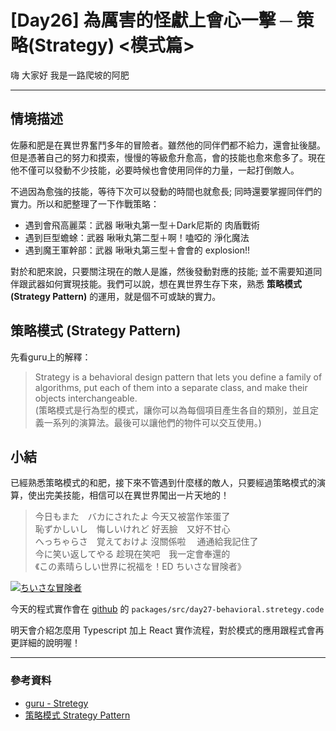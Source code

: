 # [Day26] 為厲害的怪獻上會心一擊 ─ 策略(Strategy) <模式篇>

嗨 大家好 我是一路爬坡的阿肥   


---

## 情境描述

佐藤和肥是在異世界奮鬥多年的冒險者。雖然他的同伴們都不給力，還會扯後腿。但是憑著自己的努力和摸索，慢慢的等級愈升愈高，會的技能也愈來愈多了。現在他不僅可以發動不少技能，必要時候也會使用同伴的力量，一起打倒敵人。

不過因為愈強的技能，等待下次可以發動的時間也就愈長; 同時還要掌握同伴們的實力。所以和肥整理了一下作戰策略：

- 遇到會飛高麗菜：武器 啾啾丸第一型＋Dark尼斯的 肉盾戰術
- 遇到巨型蟾蜍：武器 啾啾丸第二型＋啊！嗑啞的 淨化魔法
- 遇到魔王軍幹部：武器 啾啾丸第三型＋會會的 explosion!!

對於和肥來說，只要關注現在的敵人是誰，然後發動對應的技能; 並不需要知道同伴跟武器如何實現技能。我們可以說，想在異世界生存下來，熟悉 **策略模式(Strategy Pattern)** 的運用，就是個不可或缺的實力。

## 策略模式 (Strategy Pattern)
先看guru上的解釋：
> Strategy is a behavioral design pattern that lets you define a family of algorithms, put each of them into a separate class, and make their objects interchangeable.   
(策略模式是行為型的模式，讓你可以為每個項目產生各自的類別，並且定義一系列的演算法。最後可以讓他們的物件可以交互使用。)

## 

## 

## 小結
已經熟悉策略模式的和肥，接下來不管遇到什麼樣的敵人，只要經過策略模式的演算，使出完美技能，相信可以在異世界闖出一片天地的！
 
> 今日もまた　バカにされたよ 今天又被當作笨蛋了         
> 恥ずかしいし　悔しいけれど 好丟臉　又好不甘心       
> へっちゃらさ　覚えておけよ 沒關係啦　 通通給我記住了   
> 今に笑い返してやる 趁現在笑吧　我一定會奉還的             
> 《この素晴らしい世界に祝福を！ED ちいさな冒険者》

[![ちいさな冒険者](https://img.youtube.com/vi/Pjl_Vud-Jmg/0.jpg)](http://www.youtube.com/watch?v=Pjl_Vud-Jmg 'ちいさな冒険者')

今天的程式實作會在 [github](https://github.com/showwell0120/Design-Pattern-Typescript-React) 的 `packages/src/day27-behavioral.stretegy.code`

明天會介紹怎麼用 Typescript 加上 React 實作流程，對於模式的應用跟程式會再更詳細的說明喔！

---

### 參考資料   

- [guru - Stretegy](https://refactoring.guru/design-patterns/stretegy)
- [策略模式 Strategy Pattern](https://skyyen999.gitbooks.io/-study-design-pattern-in-java/content/strategy.html)